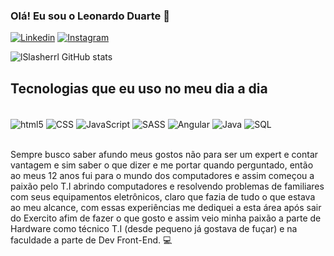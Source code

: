 
### Olá! Eu sou o Leonardo Duarte 🗻

[![Linkedin](https://img.shields.io/badge/LinkedIn-0077B5?style=for-the-badge&logo=linkedin&logoColor=white)](https://www.linkedin.com/in/leonardo-duarte-de-souza-4921181a5/)
[![Instagram](https://img.shields.io/badge/Instagram-E4405F?style=for-the-badge&logo=instagram&logoColor=white)](https://www.instagram.com/its_leeods/)

![lSlasherrl GitHub stats](https://github-readme-stats.vercel.app/api?username=lslasherrl&show_icons=true&theme=tokyonight)

## Tecnologias que eu uso no meu dia a dia

<div style="display: inline_block"><br/>
  <img align="center" alt="html5" src="https://img.shields.io/badge/HTML5-E34F26?style=for-the-badge&logo=html5&logoColor=white">
  <img align="center" alt="CSS" src="https://img.shields.io/badge/CSS3-1572B6?style=for-the-badge&logo=css3&logoColor=white">
  <img align="center" alt="JavaScript" src="https://img.shields.io/badge/JavaScript-323330?style=for-the-badge&logo=javascript&logoColor=F7DF1E">
  <img align="center" alt="SASS" src="https://img.shields.io/badge/Sass-CC6699?style=for-the-badge&logo=sass&logoColor=white">
  <img align="center" alt="Angular" src="https://img.shields.io/badge/Angular-DD0031?style=for-the-badge&logo=angular&logoColor=white">
  <img align="center" alt="Java" src="https://img.shields.io/badge/Java-ED8B00?style=for-the-badge&logo=openjdk&logoColor=white">
  <img align="center" alt="SQL" src="https://img.shields.io/badge/MySQL-00000F?style=for-the-badge&logo=mysql&logoColor=white">
</div><br/> 

Sempre busco saber afundo meus gostos não para ser um expert e contar vantagem e sim saber o que dizer e me portar quando perguntado, então ao meus 12 anos fui para o mundo dos computadores e assim começou a paixão pelo T.I abrindo computadores e resolvendo problemas de familiares com seus equipamentos eletrônicos, claro que fazia de tudo o que estava ao meu alcance, com essas experiências me dediquei a esta área após sair do Exercito afim de fazer o que gosto e assim veio minha paixão a parte de Hardware como técnico T.I (desde pequeno já gostava de fuçar) e na faculdade a parte de Dev Front-End. 💻
